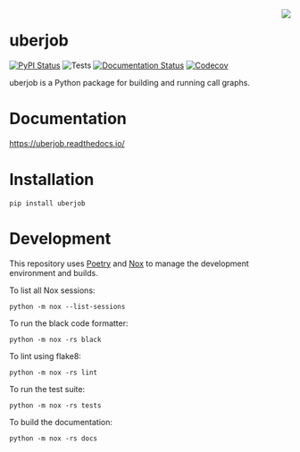 <img src="./docs/_static/logo/logo.svg" align="right">

# uberjob

[![PyPI Status](https://img.shields.io/pypi/v/uberjob.svg)](https://pypi.python.org/pypi/uberjob)
![Tests](https://github.com/twosigma/uberjob/workflows/Tests/badge.svg)
[![Documentation Status](https://readthedocs.org/projects/uberjob/badge/?version=latest)](https://uberjob.readthedocs.io/en/latest/?badge=latest)
[![Codecov](https://codecov.io/gh/twosigma/uberjob/branch/main/graph/badge.svg)](https://codecov.io/gh/twosigma/uberjob)


uberjob is a Python package for building and running call graphs.

# Documentation

https://uberjob.readthedocs.io/

# Installation

    pip install uberjob

# Development

This repository uses
[Poetry](https://python-poetry.org/) and
[Nox](https://nox.thea.codes/en/stable/)
to manage the development environment and builds.

To list all Nox sessions:

    python -m nox --list-sessions

To run the black code formatter:

    python -m nox -rs black

To lint using flake8:

    python -m nox -rs lint

To run the test suite:

    python -m nox -rs tests

To build the documentation:

    python -m nox -rs docs
